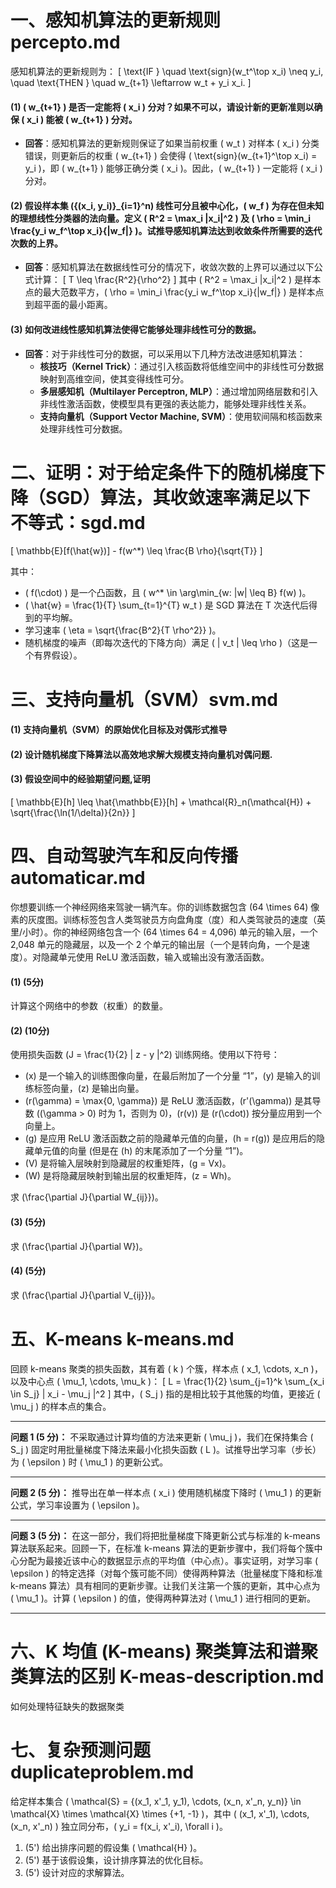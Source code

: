 # 一、感知机算法的更新规则 percepto.md
感知机算法的更新规则为：
\[ \text{IF } \quad \text{sign}(w_t^\top x_i) \neq y_i, \quad \text{THEN } \quad w_{t+1} \leftarrow w_t + y_i x_i. \]

#### (1) \( w_{t+1} \) 是否一定能将 \( x_i \) 分对？如果不可以，请设计新的更新准则以确保 \( x_i \) 能被 \( w_{t+1} \) 分对。
- **回答**：感知机算法的更新规则保证了如果当前权重 \( w_t \) 对样本 \( x_i \) 分类错误，则更新后的权重 \( w_{t+1} \) 会使得 \( \text{sign}(w_{t+1}^\top x_i) = y_i \)，即 \( w_{t+1} \) 能够正确分类 \( x_i \)。因此，\( w_{t+1} \) 一定能将 \( x_i \) 分对。

#### (2) 假设样本集 \(\{(x_i, y_i)\}_{i=1}^n\) 线性可分且被中心化，\( w_f \) 为存在但未知的理想线性分类器的法向量。定义 \( R^2 = \max_i \|x_i\|^2 \) 及 \( \rho = \min_i \frac{y_i w_f^\top x_i}{\|w_f\|} \)。试推导感知机算法达到收敛条件所需要的迭代次数的上界。
- **回答**：感知机算法在数据线性可分的情况下，收敛次数的上界可以通过以下公式计算：
  \[ T \leq \frac{R^2}{\rho^2} \]
  其中 \( R^2 = \max_i \|x_i\|^2 \) 是样本点的最大范数平方，\( \rho = \min_i \frac{y_i w_f^\top x_i}{\|w_f\|} \) 是样本点到超平面的最小距离。

#### (3) 如何改进线性感知机算法使得它能够处理非线性可分的数据。
- **回答**：对于非线性可分的数据，可以采用以下几种方法改进感知机算法：
  - **核技巧（Kernel Trick）**：通过引入核函数将低维空间中的非线性可分数据映射到高维空间，使其变得线性可分。
  - **多层感知机（Multilayer Perceptron, MLP）**：通过增加网络层数和引入非线性激活函数，使模型具有更强的表达能力，能够处理非线性关系。
  - **支持向量机（Support Vector Machine, SVM）**：使用软间隔和核函数来处理非线性可分数据。

# 二、证明：对于给定条件下的随机梯度下降（SGD）算法，其收敛速率满足以下不等式：sgd.md

\[
\mathbb{E}[f(\hat{w})] - f(w^*) \leq \frac{B \rho}{\sqrt{T}}
\]

其中：
- \( f(\cdot) \) 是一个凸函数，且 \( w^* \in \arg\min_{w: \|w\| \leq B} f(w) \)。
- \( \hat{w} = \frac{1}{T} \sum_{t=1}^{T} w_t \) 是 SGD 算法在 T 次迭代后得到的平均解。
- 学习速率 \( \eta = \sqrt{\frac{B^2}{T \rho^2}} \)。
- 随机梯度的噪声（即每次迭代的下降方向）满足 \( \| v_t \| \leq \rho \)（这是一个有界假设）。

# 三、支持向量机（SVM）svm.md
#### (1) 支持向量机（SVM）的原始优化目标及对偶形式推导
#### (2) 设计随机梯度下降算法以高效地求解大规模支持向量机对偶问题.
#### (3) 假设空间中的经验期望问题,证明
\[
     \mathbb{E}[h] \leq \hat{\mathbb{E}}[h] + \mathcal{R}_n(\mathcal{H}) + \sqrt{\frac{\ln(1/\delta)}{2n}}
     \]

# 四、自动驾驶汽车和反向传播 automaticar.md

你想要训练一个神经网络来驾驶一辆汽车。你的训练数据包含 \(64 \times 64\) 像素的灰度图。训练标签包含人类驾驶员方向盘角度（度）和人类驾驶员的速度（英里/小时）。你的神经网络包含一个 \(64 \times 64 = 4,096\) 单元的输入层，一个 2,048 单元的隐藏层，以及一个 2 个单元的输出层（一个是转向角，一个是速度）。对隐藏单元使用 ReLU 激活函数，输入或输出没有激活函数。

#### (1) (5分)
计算这个网络中的参数（权重）的数量。

#### (2) (10分)
使用损失函数 \(J = \frac{1}{2} \| z - y \|^2\) 训练网络。使用以下符号：
- \(x\) 是一个输入的训练图像向量，在最后附加了一个分量 “1”，\(y\) 是输入的训练标签向量，\(z\) 是输出向量。
- \(r(\gamma) = \max\{0, \gamma\}\) 是 ReLU 激活函数，\(r'(\gamma)\) 是其导数 (\(\gamma > 0\) 时为 1，否则为 0)，\(r(v)\) 是 \(r(\cdot)\) 按分量应用到一个向量上。
- \(g\) 是应用 ReLU 激活函数之前的隐藏单元值的向量，\(h = r(g)\) 是应用后的隐藏单元值的向量 (但是在 \(h\) 的末尾添加了一个分量 “1”)。
- \(V\) 是将输入层映射到隐藏层的权重矩阵，\(g = Vx\)。
- \(W\) 是将隐藏层映射到输出层的权重矩阵，\(z = Wh\)。

求 \(\frac{\partial J}{\partial W_{ij}}\)。

#### (3) (5分)
求 \(\frac{\partial J}{\partial W}\)。

#### (4) (5分)
求 \(\frac{\partial J}{\partial V_{ij}}\)。

# 五、K-means k-means.md

回顾 k-means 聚类的损失函数，其有着 \( k \) 个簇，样本点 \( x_1, \cdots, x_n \)，以及中心点 \( \mu_1, \cdots, \mu_k \)：
\[
L = \frac{1}{2} \sum_{j=1}^k \sum_{x_i \in S_j} \| x_i - \mu_j \|^2
\]
其中，\( S_j \) 指的是相比较于其他簇的均值，更接近 \( \mu_j \) 的样本点的集合。

---

**问题 1 (5 分)：** 不采取通过计算均值的方法来更新 \( \mu_j \)，我们在保持集合 \( S_j \) 固定时用批量梯度下降法来最小化损失函数 \( L \)。试推导出学习率（步长）为 \( \epsilon \) 时 \( \mu_1 \) 的更新公式。

---

**问题 2 (5 分)：** 推导出在单一样本点 \( x_i \) 使用随机梯度下降时 \( \mu_1 \) 的更新公式，学习率设置为 \( \epsilon \)。

---

**问题 3 (5 分)：** 在这一部分，我们将把批量梯度下降更新公式与标准的 k-means 算法联系起来。回顾一下，在标准 k-means 算法的更新步骤中，我们将每个簇中心分配为最接近该中心的数据显示点的平均值（中心点）。事实证明，对学习率 \( \epsilon \) 的特定选择（对每个簇可能不同）使得两种算法（批量梯度下降和标准 k-means 算法）具有相同的更新步骤。让我们关注第一个簇的更新，其中心点为 \( \mu_1 \)。计算 \( \epsilon \) 的值，使得两种算法对 \( \mu_1 \) 进行相同的更新。

---

# 六、K 均值 (K-means) 聚类算法和谱聚类算法的区别 K-meas-description.md
如何处理特征缺失的数据聚类


# 七、复杂预测问题 duplicateproblem.md
给定样本集合 \( \mathcal{S} = \{(x_1, x'_1, y_1), \cdots, (x_n, x'_n, y_n)\} \in \mathcal{X} \times \mathcal{X} \times \{+1, -1\} \)，其中 \( (x_1, x'_1), \cdots, (x_n, x'_n) \) 独立同分布，\( y_i = f(x_i, x'_i), \forall i \)。

1. (5') 给出排序问题的假设集 \( \mathcal{H} \)。
2. (5') 基于该假设集，设计排序算法的优化目标。
3. (5') 设计对应的求解算法。

